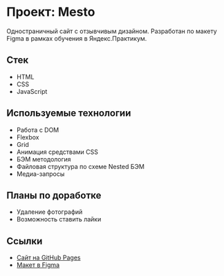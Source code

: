 # Проект: Mesto

Одностраничный сайт с отзывчивым дизайном. Разработан по макету Figma в рамках обучения в Яндекс.Практикум.

## Стек

- HTML
- CSS
- JavaScript

## Используемые технологии

- Работа с DOM
- Flexbox
- Grid
- Анимация средствами CSS
- БЭМ методология
- Файловая структура по схеме Nested БЭМ
- Медиа-запросы

## Планы по доработке

- Удаление фотографий
- Возможность ставить лайки

## Ссылки

- [Сайт на GitHub Pages](https://mmv-774.github.io/mesto/)
- [Макет в Figma](https://www.figma.com/file/2cn9N9jSkmxD84oJik7xL7/JavaScript.-Sprint-4?node-id=0%3A1)
